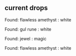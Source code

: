 ## current drops

Found: flawless amethyst : white
Found: gul rune : white
Found: jewel : magic
Found: flawless amethyst : white
